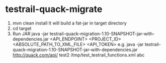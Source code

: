 # testrail-quack-migrate
1. mvn clean install
It will build a fat-jar in target directory
2. cd target
3. Run JAR
java -jar testrail-quack-migration-1.10-SNAPSHOT-jar-with-dependencies.jar <API_ENDPOINT> <PROJECT_ID> <ABSOLUTE_PATH_TO_XML_FILE> <API_TOKEN>
e.g.
java -jar testrail-quack-migration-1.10-SNAPSHOT-jar-with-dependencies.jar http://quack.com/api/ test2 /tmp/test_testrail_functions.xml abc
